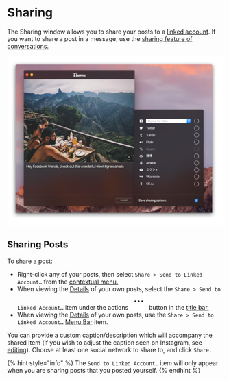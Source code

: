 # Sharing

The Sharing window allows you to share your posts to a [linked account](profile/settings/linkedaccounts.md). If you want to share a post in a message, use the [sharing feature of conversations.](conversations/messages.md#sharing-posts)

![](../.gitbook/assets/sharing.png)

## Sharing Posts

To share a post:

* Right-click any of your posts, then select `Share > Send to Linked Account…` from the [contextual menu.](../misc/glossary.md#contextual-menu)
* When viewing the [Details](detailview.md) of your own posts, select the `Share > Send to Linked Account…` item under the actions ![](../.gitbook/assets/actions-menu.png) button in the [title bar.](../misc/glossary.md#title-bar)
* When viewing the [Details](detailview.md) of your own posts, use the `Share > Send to Linked Account…` [Menu Bar](../misc/glossary.md#menu-bar) item.

You can provide a custom caption/description which will accompany the shared item \(if you wish to adjust the caption seen on Instagram, see [editing](editing.md#captions)\). Choose at least one social network to share to, and click `Share.`

{% hint style="info" %}
The `Send to Linked Account…` item will only appear when you are sharing posts that you posted yourself.
{% endhint %}



